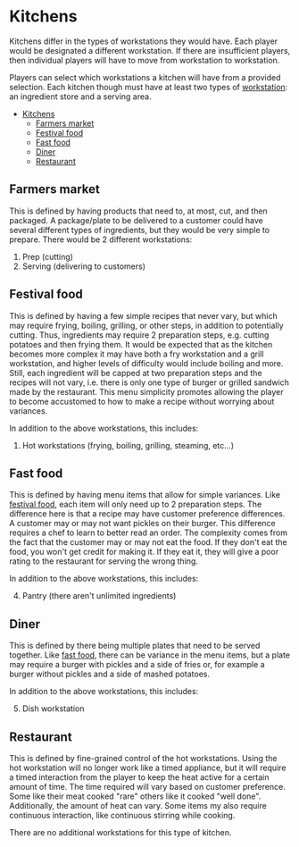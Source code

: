 # Kitchens

Kitchens differ in the types of workstations they would have. Each player would be designated a different workstation. If there are insufficient players, then individual players will have to move from workstation to workstation.

Players can select which workstations a kitchen will have from a provided selection. Each kitchen though must have at least two types of [workstation](workstations.md): an ingredient store and a serving area.

- [Kitchens](#kitchens)
  - [Farmers market](#farmers-market)
  - [Festival food](#festival-food)
  - [Fast food](#fast-food)
  - [Diner](#diner)
  - [Restaurant](#restaurant)

## Farmers market

This is defined by having products that need to, at most, cut, and then packaged. A package/plate to be delivered to a customer could have several different types of ingredients, but they would be very simple to prepare. There would be 2 different workstations:

 1. Prep (cutting)
 2. Serving (delivering to customers)

## Festival food

This is defined by having a few simple recipes that never vary, but which may require frying, boiling, grilling, or other steps, in addition to potentially cutting. Thus, ingredients may require 2 preparation steps, e.g. cutting potatoes and then frying them. It would be expected that as the kitchen becomes more complex it may have both a fry workstation and a grill workstation, and higher levels of difficulty would include boiling and more. Still, each ingredient will be capped at two preparation steps and the recipes will not vary, i.e. there is only one type of burger or grilled sandwich made by the restaurant. This menu simplicity promotes allowing the player to become accustomed to how to make a recipe without worrying about variances.

In addition to the above workstations, this includes:

 1. Hot workstations (frying, boiling, grilling, steaming, etc...)

## Fast food

This is defined by having menu items that allow for simple variances. Like [festival food](kitchens.md#festival-food), each item will only need up to 2 preparation steps. The difference here is that a recipe may have customer preference differences. A customer may or may not want pickles on their burger. This difference requires a chef to learn to better read an order. The complexity comes from the fact that the customer may or may not eat the food. If they don't eat the food, you won't get credit for making it. If they eat it, they will give a poor rating to the restaurant for serving the wrong thing.

In addition to the above workstations, this includes:

 4. Pantry (there aren't unlimited ingredients)

## Diner

This is defined by there being multiple plates that need to be served together. Like [fast food](kitchens.md#fast-food), there can be variance in the menu items, but a plate may require a burger with pickles and a side of fries or, for example a burger without pickles and a side of mashed potatoes.

In addition to the above workstations, this includes:

 5. Dish workstation

## Restaurant

This is defined by fine-grained control of the hot workstations. Using the hot workstation will no longer work like a timed appliance, but it will require a timed interaction from the player to keep the heat active for a certain amount of time. The time required will vary based on customer preference. Some like their meat cooked "rare" others like it cooked "well done". Additionally, the amount of heat can vary. Some items my also require continuous interaction, like continuous stirring while cooking.

There are no additional workstations for this type of kitchen.

